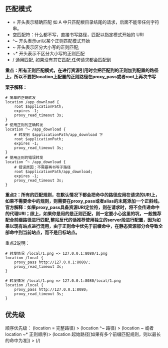 ## 匹配模式

- = 开头表示精确匹配 如 A 中只匹配根目录结尾的请求，后面不能带任何字符串。
- 空匹配符：什么都不写，直接书写路径，匹配以指定模式开始的 URI
- ^~ 开头表示uri以某个正则匹配模式开始
- ~ 开头表示区分大小写的正则匹配;
- ~* 开头表示不区分大小写的正则匹配
- / 通用匹配, 如果没有其它匹配,任何请求都会匹配到

**重点：所有正则匹配模式，在进行资源引用时会把匹配到的正则加到配置的路径上，所以不要把location上配置的正则路径在proxy_pass或者root上再次书写**

**栗子解释：**

~~~nginx
# 简单的正确转发
location /app_download {
    root $applicationPath;
    expires -1;
    proxy_read_timeout 3s;
}
# 使用正则的正确转发
location ^~ /app_download {
    # 转发到 $applicationPath/app_download 下
    root $applicationPath;
    expires -1;
    proxy_read_timeout 3s;
}
# 使用正则的错误转发
location ^~ /app_download {
    # 错误原因：不需要再书写子路径
    root $applicationPath/app_download;
    expires -1;
    proxy_read_timeout 3s;
}
~~~

**重点2：所有的匹配规则，在默认情况下都会把命中的路径应用在请求的URI上，如果不需要命中的规则，则需要在proxy_pass或者alias的末尾添加一个正斜线。官方解释：如果proxy_pass具备资源URI定位符，则在请求时，将不会传递命中的代理URI；综上，如果你是用的是正则匹配，则一定要小心这里的坑，一般推荐配合前缀路径进行匹配,整站反代的话推荐使用独立的server段进行配置，因为如果以现有站点进行混用，由于正则命中优先于前缀命中，在静态资源部分会导致全部命中到当前站点，而不是目标站点。**

重点2说明：

~~~nginx
# 转发情况 /local/1.png => 127.0.0.1:8080/1.png
location /local {
    proxy_pass http://127.0.0.1:8080/;
    proxy_read_timeout 3s;
}

# 转发情况 /local/1.png => 127.0.0.1:8080/local/1.png
location /local {
    proxy_pass http://127.0.0.1:8080;
    proxy_read_timeout 3s;
}
~~~



## 优先级

顺序优先级：
(location = 完整路径) >  (location ^~ 路径) > (location ~ 或者 location ~* 正则顺序)> (location 起始路径[如果有多个前缀匹配规则，则以最长的命中为准])  > (/)
